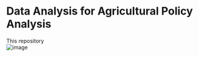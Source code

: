 # Data Analysis for Agricultural Policy Analysis
This repository <br>
 ![image](https://user-images.githubusercontent.com/59195892/150999322-f2a220eb-6460-474b-80e3-d3e2a164b784.png)

